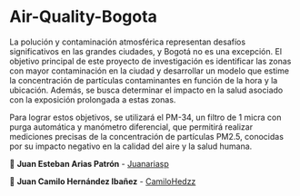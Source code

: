 # Air-Quality-Bogota

La polución y contaminación atmosférica representan desafíos significativos en las grandes
ciudades, y Bogotá no es una excepción. El objetivo principal de este proyecto de
investigación es identificar las zonas con mayor contaminación en la ciudad y desarrollar un
modelo que estime la concentración de partículas contaminantes en función de la hora y la
ubicación. Además, se busca determinar el impacto en la salud asociado con la exposición
prolongada a estas zonas.


Para lograr estos objetivos, se utilizará el PM-34, un filtro de 1 micra con purga automática
y manómetro diferencial, que permitirá realizar mediciones precisas de la concentración de
partículas PM2.5, conocidas por su impacto negativo en la calidad del aire y la salud humana.



👦 **Juan Esteban Arias Patrón** - [Juanariasp](https://github.com/Juanariasp)

👦 **Juan Camilo Hernández Ibañez** - [CamiloHedzz](https://github.com/CamiloHedzz)
